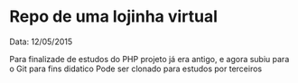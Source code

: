 ﻿# Repo de uma lojinha virtual
Data: 12/05/2015

 Para finalizade de estudos do PHP
 projeto já era antigo, e agora subiu para o Git
 para fins didatico
 Pode ser clonado para estudos por terceiros
